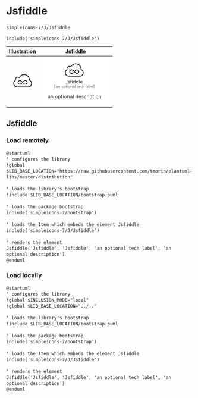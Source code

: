 # Jsfiddle


```text
simpleicons-7/J/Jsfiddle
```

```text
include('simpleicons-7/J/Jsfiddle')
```



| Illustration | Jsfiddle |
| :---: | :---: |
| ![illustration for Illustration](../../simpleicons-7/J/Jsfiddle.png) | ![illustration for Jsfiddle](../../simpleicons-7/J/Jsfiddle.Local.png) |




## Jsfiddle

### Load remotely
```plantuml
@startuml
' configures the library
!global $LIB_BASE_LOCATION="https://raw.githubusercontent.com/tmorin/plantuml-libs/master/distribution"

' loads the library's bootstrap
!include $LIB_BASE_LOCATION/bootstrap.puml

' loads the package bootstrap
include('simpleicons-7/bootstrap')

' loads the Item which embeds the element Jsfiddle
include('simpleicons-7/J/Jsfiddle')

' renders the element
Jsfiddle('Jsfiddle', 'Jsfiddle', 'an optional tech label', 'an optional description')
@enduml
```

### Load locally
```plantuml
@startuml
' configures the library
!global $INCLUSION_MODE="local"
!global $LIB_BASE_LOCATION="../.."

' loads the library's bootstrap
!include $LIB_BASE_LOCATION/bootstrap.puml

' loads the package bootstrap
include('simpleicons-7/bootstrap')

' loads the Item which embeds the element Jsfiddle
include('simpleicons-7/J/Jsfiddle')

' renders the element
Jsfiddle('Jsfiddle', 'Jsfiddle', 'an optional tech label', 'an optional description')
@enduml
```

